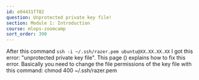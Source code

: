 ```yaml
---
id: e04431f782
question: Unprotected private key file!
section: Module 1: Introduction
course: mlops-zoomcamp
sort_order: 390
---
```


After this command `ssh -i ~/.ssh/razer.pem ubuntu@XX.XX.XX.XX` I got this error: "unprotected private key file". This page () explains how to fix this error. Basically you need to change the file permissions of the key file with this command: chmod 400 ~/.ssh/razer.pem

